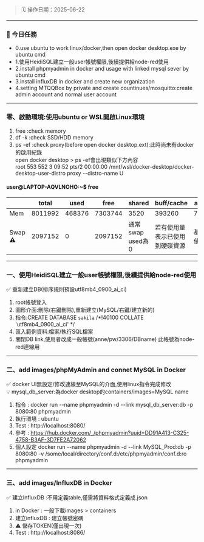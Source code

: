 > 🗓️ 操作日期：2025-06-22
---

### 🎯 今日任務
- 0.use ubuntu to work linux/docker,then open docker desktop.exe by ubuntu cmd  
- 1.使用HeidiSQL建立一般user帳號權限,後續提供給node-red使用  
- 2.install phpmyadmin in docker and usage with linked mysql sever by ubuntu cmd  
- 3.install influxDB in docker and create new organization  
- 4.setting MTQQBox by private and create countinues/mosquitto:create admin account and normal user account  
---

### 零、啟動環境:使用ubuntu or WSL開啟Linux環境
1. free :check memory
2. df -k :check SSD/HDD memory
3. ps -ef :check proxy(before open docker desktop.ext):此時尚未有docker的啟用紀錄  
  open docker desktop > ps -ef會出現類似下方內容  
  root       553   552  3 09:52 pts/2    00:00:00 /mnt/wsl/docker-desktop/docker-desktop-user-distro proxy --distro-name U

#### user@LAPTOP-AQVLNOHO:~$ free

|  | total     | used     | free     | shared  | buff/cache   | available   |
|--|----------|----------|----------|----------|--------------|--------------|  
| Mem | 8011992 |468376| 7303744 |  3520  |  393260  | 7543616|
| Swap :warning:|2097152|  0|    2097152| 通常swap used為0|若有使用量表示已使用到硬碟資源|基本上不使用|                                 
---
### 一、使用HeidiSQL建立一般user帳號權限,後續提供給node-red使用  
:white_check_mark: 重新建立DB(排序規則預設utf8mb4_0900_ai_ci)  
1. root帳號登入
2. 圖形介面:刪除(右鍵刪除),重新建立(MySQL/右鍵/建立新的)
3. 指令:CREATE DATABASE `sakila` /*!40100 COLLATE 'utf8mb4_0900_ai_ci' */
4. 匯入範例資料:檔案/執行SQL檔案
5. 關閉DB link,使用者改成一般帳號(anne/pw/3306/DBname) 此帳號為node-red連線用 
---
### 二、add images/phpMyAdmin and connet MySQL in Docker  
:white_check_mark: docker UI無設定/修改連線至MySQL的介面,使用linux指令完成修改  
:bulb: mysql_db_server:為docker desktop的containers/images=MySQL name
1. 指令 : docker run --name phpmyadmin -d --link mysql_db_server:db -p 8080:80 phpmyadmin
2. 執行環境 : ubuntu
3. Test : http://localhost:8080/
4. 參考 : https://hub.docker.com/_/phpmyadmin?uuid=DD91A413-C325-4758-B3AF-3D7FE2A72062
5. 個人設定 docker run --name phpmyadmin -d --link MySQL_Prod:db -p 8080:80 -v /some/local/directory/conf.d:/etc/phpmyadmin/conf.d:ro phpmyadmin  
---
### 三、add images/InfluxDB in Docker
:white_check_mark: 建立InfluxDB :不用定義table,僅需將資料格式定義成.json
1. in Docker : 一般下載images > containers
2. 建立influxDB : 建立帳號密碼
3. :warning: 儲存TOKEN(僅出現一次)
4. Test : http://localhost:8086/
